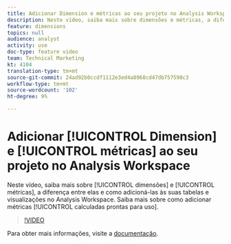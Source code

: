 ```yaml
---
title: Adicionar Dimension e métricas ao seu projeto no Analysis Workspace
description: Neste vídeo, saiba mais sobre dimensões e métricas, a diferença entre elas e como adicioná-las às suas tabelas e visualizações no Analysis Workspace. Saiba mais sobre como adicionar métricas calculadas prontas para uso.
feature: dimensions
topics: null
audience: analyst
activity: use
doc-type: feature video
team: Technical Marketing
kt: 4104
translation-type: tm+mt
source-git-commit: 24ad92b0ccdf1112e3ed4a0968cd47db757598c3
workflow-type: tm+mt
source-wordcount: '102'
ht-degree: 9%

---
```



# Adicionar [!UICONTROL Dimension] e [!UICONTROL métricas] ao seu projeto no Analysis Workspace

Neste vídeo, saiba mais sobre [!UICONTROL dimensões] e [!UICONTROL métricas], a diferença entre elas e como adicioná-las às suas tabelas e visualizações no Analysis Workspace. Saiba mais sobre como adicionar métricas [!UICONTROL calculadas prontas para uso].

>[!VIDEO](https://video.tv.adobe.com/v/30606/?quality=12)

Para obter mais informações, visite a [documentação](https://docs.adobe.com/content/help/pt-BR/analytics/analyze/analysis-workspace/components/analysis-workspace-components.html).
